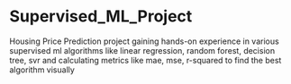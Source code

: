 # Supervised_ML_Project
Housing Price Prediction project gaining hands-on experience in various supervised ml algorithms like linear regression, random forest, decision tree, svr and calculating metrics like mae, mse, r-squared to find the best algorithm visually
